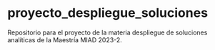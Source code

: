 # proyecto_despliegue_soluciones
Repositorio para el proyecto de la materia despliegue de soluciones analíticas de la Maestría MIAD 2023-2.

